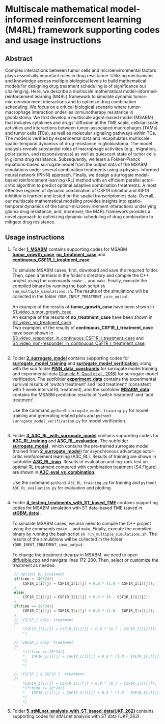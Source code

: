 # Multiscale mathematical model-informed reinforcement learning (M4RL) framework supporting codes and usage instructions

## Abstract ##

Complex interactions between tumor cells and microenvironmental factors plays essentially important roles in drug resistance. Utilizing mechanisms and knowledge across multiple biological levels to build mathematical models for designing drug treatment scheduling is of significance but challenging. Here, we describe a multiscale mathematical model-informed-reinforcement learning (M4RL) framework to simulate dynamic tumor-microenvironment interactions and to optimize drug combination scheduling. We focus on a critical biological scenario where tumor-macrophage interaction underlies immunotherapy resistance in glioblastoma. We first develop a multiscale agent-based model (MSABM) that includes cytokines and drugs’ diffusion at the TME scale, cellular-scale activities and interactions between tumor-associated macrophages (TAMs) and tumor cells (TCs), as well as molecular signaling pathways within TCs. The model is verified by experimental data and recapitulates multiscale spatio-temporal dynamics of drug resistance in glioblastoma. The model analysis reveals substantial roles of macrophage activities (e.g., migration, polarization, and responsiveness) as well as quiescent state of tumor cells in glioma drug resistance. Subsequently, we learn a Fokker-Planck equations-based surrogate model from the output data of the MSABM simulations under several combination treatments using a physics-informed neural network (PINN) approach. Finally, we design a surrogate model-based reinforcement learning (RL) method with an efficient parallel actor-critic algorithm to predict optimal adaptive combination treatments. A most effective regimen of dynamic combination of CSF1R inhibitor and IGF1R inhibitor is learned and tested on the spatial transcriptomics data. Overall, our multiscale mathematical modeling provides insights into spatio-temporal dynamics of the tumor-microenvironment interactions underlying glioma drug resistance, and, moreover, the M4RL framework provides a novel approach to optimizing dynamic scheduling of drug combination to mitigate drug resistance. 


## Usage instructions ##

1. Folder [**1_MSABM**](https://github.com/aewsion/M4RL/tree/main/1_MSABM) contains supporting codes for MSABM [**tumor_growth_case**](https://github.com/aewsion/M4RL/tree/main/1_MSABM/tumor_growth_case), [**no_treatment_case**](https://github.com/aewsion/M4RL/tree/main/1_MSABM/no_treatment_case) and [**continuous_CSF1R_I_treatment_case**](https://github.com/aewsion/M4RL/tree/main/1_MSABM/continuous_CSF1R_I_treatment_case).<br><br>
To simulate MSABM cases, first, download and save the required folder. Then, open a terminal in the folder's directory and compile the C++ project using the commands `cmake .` and `make`. Finally, execute the compiled binary by running the bash script `sh run_multiple_simulations.sh`. The results of the simulations will be collected in the folder `YOUR_INPUT_TREATMENT_case_output`. <br><br>
An example of the results of **tumor_growth_case** have been shown in [S1_video_tumor_growth_case](https://github.com/aewsion/M4RL/blob/main/supplement_videos/S1_video_tumor_growth_case.mp4). <br>
An example of the results of **no_treatment_case** have been shown in [S2_video_no_treatment_case](https://github.com/aewsion/M4RL/blob/main/supplement_videos/S2_video_no_treatment_case.mp4). <br>
Two examples of the results of **continuous_CSF1R_I_treatment_case** have been shown in [S3_video_responder_in_continuous_CSF1R_I_treatment_case](https://github.com/aewsion/M4RL/blob/main/supplement_videos/S3_video_responder_in_continuous_CSF1R_I_treatment_case.mp4) and [S4_video_non-responder_in_continuous_CSF1R_I_treatment_case](https://github.com/aewsion/M4RL/blob/main/supplement_videos/S4_video_non-responder_in_continuous_CSF1R_I_treatment_case.mp4). <br><br>

2. Folder [**2_surrogate_model**](https://github.com/aewsion/M4RL/tree/main/2_surrogate_model) contains supporting codes for [**surrogate_model_training**](https://github.com/aewsion/M4RL/blob/main/2_surrogate_model/surrogate_model_training.py) and [**surrogate_model_verification**](https://github.com/aewsion/M4RL/blob/main/2_surrogate_model/surrogate_model_verification.py), along with the sub folder [**PINN_data_constraints**](https://github.com/aewsion/M4RL/tree/main/2_surrogate_model/PINN_data_constraints) for surrogate model training and experimental data [(Daniela F. Quail et al., 2016)](https://www.science.org/doi/10.1126/science.aad3018) for surrogate model verification. The subfolder [**experiment_data**](https://github.com/aewsion/M4RL/tree/main/2_surrogate_model/experiment_data) contains the experimental survival results of 'switch treatment' and 'add treatment' (consistent with 1-week interval RL treatment), and the subfolder [**MSABM_data**](https://github.com/aewsion/M4RL/tree/main/2_surrogate_model/MSABM_data) contains the MSABM prediction results of 'switch treatment' and 'add treatment'.<br><br>
Use the command `python3 surrogate_model_training.py` for model training and generating related plots and `python3 surrogate_model_verification.py` for model verification.<br><br>

3. Folder [**3_A3C_RL_with_surrogate_model**](https://github.com/aewsion/M4RL/tree/main/3_A3C_RL_with_surrogate_model) contains supporting codes for [**A3C_RL_training**](https://github.com/aewsion/M4RL/blob/main/3_A3C_RL_with_surrogate_model/A3C_RL_training.py) and [**A3C_RL_evaluation**](https://github.com/aewsion/M4RL/blob/main/3_A3C_RL_with_surrogate_model/A3C_RL_evaluation.py). The subfolder [**surrogate_model**](https://github.com/aewsion/M4RL/tree/main/3_A3C_RL_with_surrogate_model/surrogate_model) , which contains the pre-trained surrogate model (trained from [**2_surrogate_model**](https://github.com/aewsion/M4RL/tree/main/2_surrogate_model)) for asynchronous advantage actor-critic reinforcement learning (A3C_RL). Results of training are shown in subfolder [**A3C_RL_train**](https://github.com/aewsion/M4RL/tree/main/3_A3C_RL_with_surrogate_model/A3C_RL_train). Results of evaluation and log-rank test on optimal RL treatment compared with combination treatment (S4 Figure) are shown in [**A3C_eval_vs_combination**](https://github.com/aewsion/M4RL/tree/main/3_A3C_RL_with_surrogate_model/A3C_eval_vs_combination). <br><br>
Use the command `python3 A3C_RL_training.py` for training and `python3 A3C_RL_evaluation.py` for evaluation and plotting.<br><br>

4. Folder [**4_testing_treatments_with_ST_based_TME**](https://github.com/aewsion/M4RL/tree/main/4_testing_treatments_with_ST_based_TME) contains supporting codes for MSABM simulation with ST data-based TME (saved in [**stGBM_data**](https://github.com/aewsion/M4RL/tree/main/4_testing_treatments_with_ST_based_TME/stGBM_data)).<br><br>
To simulate MSABM cases, we also need to compile the C++ project using the commands `cmake .` and `make`. Finally, execute the compiled binary by running the bash script `sh run_multiple_simulations.sh`. The results of the simulations will be collected in the folder `YOUR_INPUT_TREATMENT_case_output`. <br><br>
To change the treatment thearpy in MSABM, we need to open [diffusible.cpp](https://github.com/aewsion/M4RL/blob/main/4_testing_treatments_with_ST_based_TME/src/diffusibles.cpp) and navigate lines 172-200. Then, select or customize the treatment as needed.
```cpp
    // optimal RL treatment
    if(time < 140*24){
        CSF1R_I[i][j] = CSF1R_I[i][j] + 0.8 * (1.0 - CSF1R_I[i][j]);
    }
    else{
        CSF1R_I[i][j] = CSF1R_I[i][j] + 0.8 * (0 - CSF1R_I[i][j]);
    }
    if(time >= 28*24){
        IGF1R_I[i][j] = IGF1R_I[i][j] + 0.8 * (1.0 - IGF1R_I[i][j]);
    }
    // 'CSF1R_I only' treatment    
    /*
        *CSF1R_I[i][j] = CSF1R_I[i][j] + 0.8 * (0.7 - CSF1R_I[i][j]);
        */

    // 'IGF1R_I only' treatment
    /*
        *if(time >= 28*24){
        *   IGF1R_I[i][j] = IGF1R_I[i][j] + 0.8 * (1.0 - IGF1R_I[i][j]);
        *}
        */

    // 'CSF1R_I & IGF1R_I' treatment
    /*
        *CSF1R_I[i][j] = CSF1R_I[i][j] + 0.8 * (0.7 - CSF1R_I[i][j]);
        *if(time >= 28*24){
        *   IGF1R_I[i][j] = IGF1R_I[i][j] + 0.8 * (1.0 - IGF1R_I[i][j]);
        *}
        */ 
```
5. Folder [**5_stMLnet_analysis_with_ST_based_data(UKF_262)**](https://github.com/aewsion/M4RL/tree/main/5_stMLnet_analysis_with_ST_based_data(UKF_262)) contains supporting codes for stMLnet analysis with ST data (UKF_262).<br><br>

